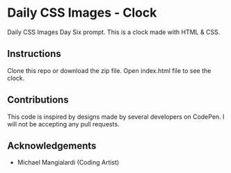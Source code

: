 # Daily CSS Images - Clock
Daily CSS Images Day Six prompt. This is a clock made with HTML & CSS.

## Instructions
Clone this repo or download the zip file. Open index.html file to see the clock.

## Contributions
This code is inspired by designs made by several developers on CodePen. I will not be accepting any pull requests.

## Acknowledgements
* Michael Mangialardi (Coding Artist)

